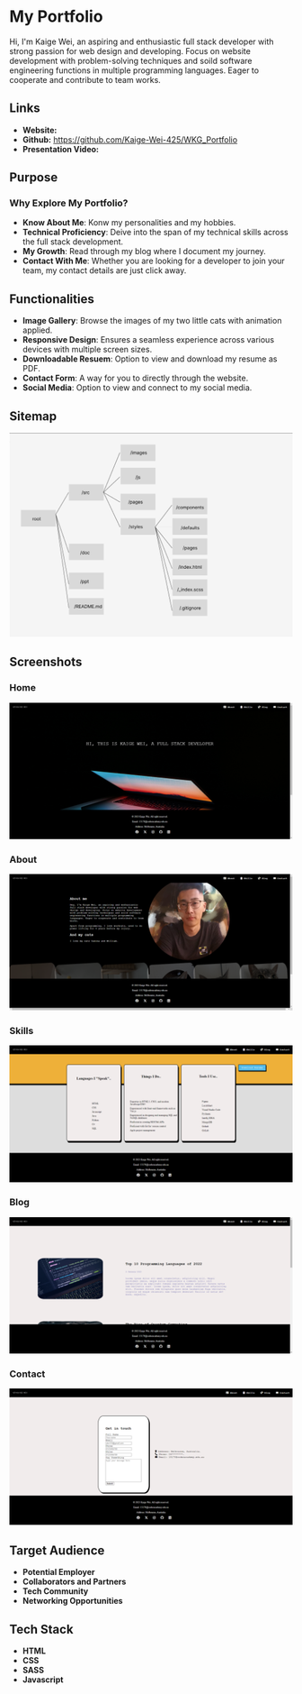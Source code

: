 # My Portfolio
Hi, I'm Kaige Wei, an aspiring and enthusiastic full stack developer with strong passion for web design and developing. Focus on website development with problem-solving techniques and soild software engineering functions in multiple programming languages. Eager to cooperate and contribute to team works.

## Links
* __Website:__
* __Github:__ https://github.com/Kaige-Wei-425/WKG_Portfolio
* __Presentation Video:__

## Purpose
### Why Explore My Portfolio?
* __Know About Me__: Konw my personalities and my hobbies.
* __Technical Proficiency__: Deive into the span of my technical skills across the full stack development. 
* __My Growth__: Read through my blog where I document my journey.
* __Contact With Me__: Whether you are looking for a developer to join your team, my contact details are just click away.

## Functionalities
* __Image Gallery__: Browse the images of my two little cats with animation applied.
* __Responsive Design__: Ensures a seamless experience across various devices with multiple screen sizes.
* __Downloadable Resuem__: Option to view and download my resume as PDF.
* __Contact Form__: A way for you to directly through the website.
* __Social Media__: Option to view and connect to my social media.

## Sitemap
![Sitemap](./docs/sitemap.png "Sitemap")

## Screenshots
### Home
![Home](./docs/home.png "Home")

### About
![About](./docs/about.png "About")

### Skills
![Skills](./docs/skills.png "Skills")

### Blog
![Blog](./docs/blog.png "Blog")

### Contact
![Contact](./docs/contact.png "Contact")

## Target Audience
* __Potential Employer__
* __Collaborators and Partners__
* __Tech Community__
* __Networking Opportunities__

## Tech Stack
* __HTML__
* __CSS__
* __SASS__
* __Javascript__